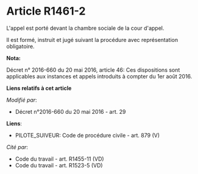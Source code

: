 # Article R1461-2

L'appel est porté devant la chambre sociale de la cour d'appel.

Il est formé, instruit et jugé suivant la procédure avec représentation obligatoire.

**Nota:**

Décret n° 2016-660 du 20 mai 2016, article 46: Ces dispositions sont applicables aux instances et appels introduits à compter
du 1er août 2016.

**Liens relatifs à cet article**

_Modifié par_:

  - Décret n°2016-660 du 20 mai 2016 - art. 29

**Liens**:

  - PILOTE_SUIVEUR: Code de procédure civile - art. 879 (V)

_Cité par_:

  - Code du travail - art. R1455-11 (VD)
  - Code du travail - art. R1523-5 (VD)
